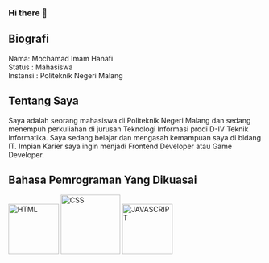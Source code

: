 ### Hi there 👋

## Biografi
Nama: Mochamad Imam Hanafi <br/>
Status : Mahasiswa <br/>
Instansi : Politeknik Negeri Malang <br/>

## Tentang Saya
Saya adalah seorang mahasiswa di Politeknik Negeri Malang dan sedang menempuh perkuliahan di jurusan Teknologi Informasi prodi D-IV Teknik Informatika. Saya sedang belajar dan mengasah kemampuan saya di bidang IT. Impian Karier saya ingin menjadi Frontend Developer atau Game Developer.

## Bahasa Pemrograman Yang Dikuasai
 <img src="https://github.com/Shin2Dev/Shin2Dev/assets/116169624/5c47bc1e-fa9b-4612-8d1e-a6eaf2af7dfd" alt="HTML" width="100">
 <img src="https://github.com/Shin2Dev/Shin2Dev/assets/116169624/270eaa5d-4581-426d-9607-6e179857294f" alt="CSS" width="118">
 <img src="https://github.com/Shin2Dev/Shin2Dev/assets/116169624/94e764ae-722d-415c-89b2-08a89d44268c" alt="JAVASCRIPT" width="100">

<!--
**Shin2Dev/Shin2Dev** is a ✨ _special_ ✨ repository because its `README.md` (this file) appears on your GitHub profile.

Here are some ideas to get you
 started:

- 🔭 I’m currently working on ...
- 🌱 I’m currently learning ...
- 👯 I’m looking to collaborate on ...
- 🤔 I’m looking for help with ...
- 💬 Ask me about ...
- 📫 How to reach me:
 ...
- 😄 Pronouns: ...
- ⚡ Fun fact: ...
-->
